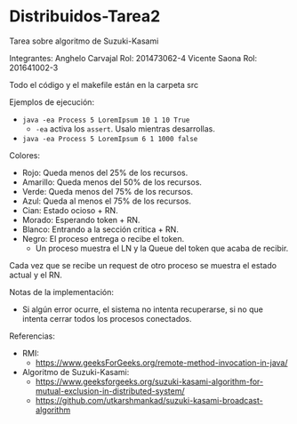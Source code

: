 # Distribuidos-Tarea2
Tarea sobre algoritmo de Suzuki-Kasami

Integrantes:
	Anghelo Carvajal	Rol: 201473062-4
	Vicente Saona		Rol: 201641002-3

Todo el código y el makefile están en la carpeta src

Ejemplos de ejecución:
- `java -ea Process 5 LoremIpsum 10 1 10 True`
  - `-ea` activa los `assert`. Usalo mientras desarrollas.
- `java -ea Process 5 LoremIpsum 6 1 1000 false`


Colores:
- Rojo: Queda menos del 25% de los recursos.
- Amarillo: Queda menos del 50% de los recursos.
- Verde: Queda menos del 75% de los recursos.
- Azul: Queda al menos el 75% de los recursos.
- Cian: Estado ocioso + RN.
- Morado: Esperando token + RN.
- Blanco: Entrando a la sección critica + RN.
- Negro: El proceso entrega o recibe el token.
  - Un proceso muestra el LN y la Queue del token que acaba de recibir.

Cada vez que se recibe un request de otro proceso se muestra el estado actual y el RN.


Notas de la implementación:
- Si algún error ocurre, el sistema no intenta recuperarse, si no que intenta cerrar todos los procesos conectados.


Referencias:
- RMI:
  - https://www.geeksForGeeks.org/remote-method-invocation-in-java/
- Algoritmo de Suzuki-Kasami:
  - https://www.geeksforgeeks.org/suzuki-kasami-algorithm-for-mutual-exclusion-in-distributed-system/
  - https://github.com/utkarshmankad/suzuki-kasami-broadcast-algorithm
